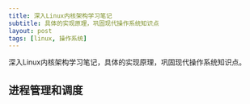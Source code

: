 ```yaml
---
title: 深入Linux内核架构学习笔记
subtitle: 具体的实现原理，巩固现代操作系统知识点
layout: post
tags: [linux, 操作系统]
---
```


深入Linux内核架构学习笔记，具体的实现原理，巩固现代操作系统知识点。



## 进程管理和调度

